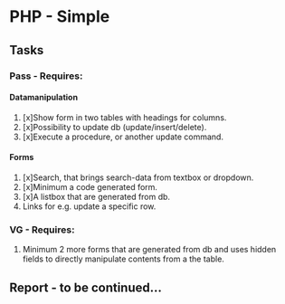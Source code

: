 # PHP - Simple


## Tasks

### Pass - Requires:
#### Datamanipulation
  1. [x]Show form in two tables with headings for columns.
  2. [x]Possibility to update db (update/insert/delete).
  3. [x]Execute a procedure, or another update command.

#### Forms
  1. [x]Search, that brings search-data from textbox or dropdown. 
  2. [x]Minimum a code generated form.
  3. [x]A listbox that are generated from db.
  4. Links for e.g. update a specific row.

### VG - Requires:
  1. Minimum 2 more forms that are generated from db and uses hidden fields to directly manipulate contents from a the table.


## Report - to be continued...